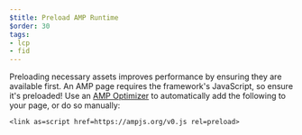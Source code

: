 ```yaml
---
$title: Preload AMP Runtime
$order: 30
tags:
- lcp
- fid
---
```

Preloading necessary assets improves performance by ensuring they are available
first. An AMP page requires the framework's JavaScript, so ensure it's preloaded!
Use an [AMP Optimizer](https://amp.dev/documentation/guides-and-tutorials/optimize-and-measure/amp-optimizer-guide/)
to automatically add the following to your page, or do so manually:
```
<link as=script href=https://ampjs.org/v0.js rel=preload>
```
